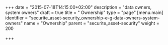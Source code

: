 +++
date = "2015-07-18T14:15:00+02:00"
description = "data owners, system owners"
draft = true
title = "   Ownership"
type = "page"
[menu.main]
identifier = "securite_asset-security_ownership-e-g-data-owners-system-owners"
name = "Ownership"
parent = "securite_asset-security"
weight = 200

+++
